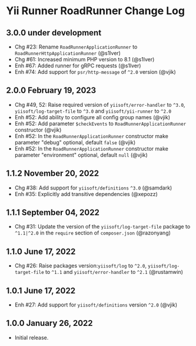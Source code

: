 # Yii Runner RoadRunner Change Log

## 3.0.0 under development

- Chg #23: Rename `RoadRunnerApplicationRunner` to `RoadRunnerHttpApplicationRunner` (@s1lver)
- Chg #61: Increased minimum PHP version to 8.1 (@s1lver)
- Enh #67: Added runner for gRPC requests (@s1lver)
- Enh #74: Add support for `psr/http-message` of `^2.0` version (@vjik)

## 2.0.0 February 19, 2023

- Chg #49, 52: Raise required version of `yiisoft/error-handler` to `^3.0`, `yiisoft/log-target-file` to `^3.0`
  and `yiisoft/yii-runner` to `^2.0` 
- Enh #52: Add ability to configure all config group names (@vjik)
- Enh #52: Add parameter `$checkEvents` to `RoadRunnerApplicationRunner` constructor (@vjik)
- Enh #52: In the `RoadRunnerApplicationRunner` constructor make parameter "debug" optional, default `false` (@vjik)
- Enh #52: In the `RoadRunnerApplicationRunner` constructor make parameter "environment" optional,
  default `null` (@vjik)

## 1.1.2 November 20, 2022

- Chg #38: Add support for `yiisoft/definitions` `^3.0` (@samdark)
- Enh #35: Explicitly add transitive dependencies (@xepozz)

## 1.1.1 September 04, 2022

- Chg #31: Update the version of the `yiisoft/log-target-file` package to `^1.1|^2.0` in the `require` section of 
  `composer.json` (@razonyang)

## 1.1.0 June 17, 2022

- Chg #26: Raise packages version:`yiisoft/log` to `^2.0`, `yiisoft/log-target-file` to `^1.1` and
  `yiisoft/error-handler` to `^2.1` (@rustamwin)

## 1.0.1 June 17, 2022

- Enh #27: Add support for `yiisoft/definitions` version `^2.0` (@vjik)

## 1.0.0 January 26, 2022

- Initial release.
